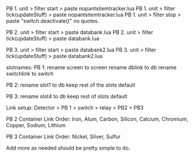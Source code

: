 PB 1. unit > filter start > paste nopantsitemtracker.lua
PB 1. unit > filter tick(updateStuff) > paste nopantsitemtracker.lua
PB 1. unit > filter stop > paste "switch.deactivate()" no quotes. 

PB 2. unit > filter start > paste databank.lua
PB 2. unit > filter tick(updateStuff) > paste databank.lua

PB 3. unit > filter start > paste databank2.lua
PB 3. unit > filter tick(updateStuff) > paste databank2.lua

slotnames:
PB 1:
rename screen to screen
rename dblink to db 
rename switchlink to switch

PB 2:
rename slot1 to db
keep rest of the slots default

PB 3:
rename slot4 to db
keep rest of slots default

Link setup:
Detector > PB 1 > switch > relay > PB2
                                 > PB3
                                 
PB 2 Container Link Order: 
Iron, Alum, Carbon, Silicon, Calcium, Chromium, Copper, Sodium, Lithium

PB 3 Container Link Order:
Nickel, Silver, Sulfur

Add more as needed should be pretty simple to do. 
